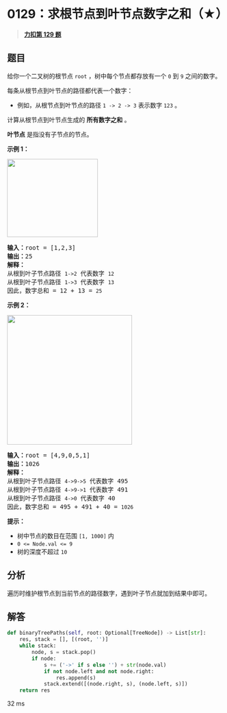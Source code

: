 # 0129：求根节点到叶节点数字之和（★）


> <u>**[力扣第 129 题](https://leetcode.cn/problems/sum-root-to-leaf-numbers/)**</u>

## 题目

给你一个二叉树的根节点 <code>root</code> ，树中每个节点都存放有一个 <code>0</code> 到 <code>9</code> 之间的数字。
<div class="original__bRMd">
<div>
<p>每条从根节点到叶节点的路径都代表一个数字：</p>

<ul>
<li>例如，从根节点到叶节点的路径 <code>1 -> 2 -> 3</code> 表示数字 <code>123</code> 。</li>
</ul>

<p>计算从根节点到叶节点生成的 <strong>所有数字之和</strong> 。</p>

<p><strong>叶节点</strong> 是指没有子节点的节点。</p>



<p><strong>示例 1：</strong></p>
<img alt="" src="https://assets.leetcode.com/uploads/2021/02/19/num1tree.jpg" style="width: 212px; height: 182px;" />
<pre>
<strong>输入：</strong>root = [1,2,3]
<strong>输出：</strong>25
<strong>解释：</strong>
从根到叶子节点路径 <code>1->2</code> 代表数字 <code>12</code>
从根到叶子节点路径 <code>1->3</code> 代表数字 <code>13</code>
因此，数字总和 = 12 + 13 = <code>25</code></pre>

<p><strong>示例 2：</strong></p>
<img alt="" src="https://assets.leetcode.com/uploads/2021/02/19/num2tree.jpg" style="width: 292px; height: 302px;" />
<pre>
<strong>输入：</strong>root = [4,9,0,5,1]
<strong>输出：</strong>1026
<strong>解释：</strong>
从根到叶子节点路径 <code>4->9->5</code> 代表数字 495
从根到叶子节点路径 <code>4->9->1</code> 代表数字 491
从根到叶子节点路径 <code>4->0</code> 代表数字 40
因此，数字总和 = 495 + 491 + 40 = <code>1026</code>
</pre>



<p><strong>提示：</strong></p>

<ul>
<li>树中节点的数目在范围 <code>[1, 1000]</code> 内</li>
<li><code>0 <= Node.val <= 9</code></li>
<li>树的深度不超过 <code>10</code></li>
</ul>
</div>
</div>


## 分析

遍历时维护根节点到当前节点的路径数字，遇到叶子节点就加到结果中即可。

## 解答

```python
def binaryTreePaths(self, root: Optional[TreeNode]) -> List[str]:
    res, stack = [], [(root, '')]
    while stack:
        node, s = stack.pop()
        if node:
            s += ('->' if s else '') + str(node.val)
            if not node.left and not node.right:
                res.append(s)
            stack.extend([(node.right, s), (node.left, s)])
    return res
```
32 ms



